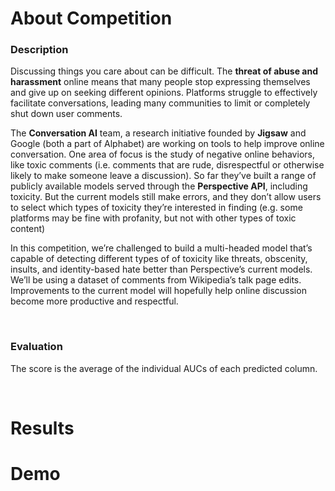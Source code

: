 <p><h1>About Competition</h1></p>
<p><h3>Description</h3></p>
<p>Discussing things you care about can be difficult. The <b>threat of abuse and harassment</b> online means that many people stop expressing themselves and give up on seeking different opinions. Platforms struggle to effectively facilitate conversations, leading many communities to limit or completely shut down user comments.</p>
<p>The <b>Conversation AI</b> team, a research initiative founded by <b>Jigsaw</b> and Google (both a part of Alphabet) are working on tools to help improve online conversation. One area of focus is the study of negative online behaviors, like toxic comments (i.e. comments that are rude, disrespectful or otherwise likely to make someone leave a discussion). So far they’ve built a range of publicly available models served through the <b>Perspective API</b>, including toxicity. But the current models still make errors, and they don’t allow users to select which types of toxicity they’re interested in finding (e.g. some platforms may be fine with profanity, but not with other types of toxic content)</p>
<p>In this competition, we’re challenged to build a multi-headed model that’s capable of detecting different types of of toxicity like threats, obscenity, insults, and identity-based hate better than Perspective’s current models. We’ll be using a dataset of comments from Wikipedia’s talk page edits. Improvements to the current model will hopefully help online discussion become more productive and respectful.</p>
<br>
<p><h3>Evaluation</h3></p>
<p>The score is the average of the individual AUCs of each predicted column.</p>
<p>&nbsp;</p>
<p><h1>Results</h1>
<p><h1>Demo</h1></p>
